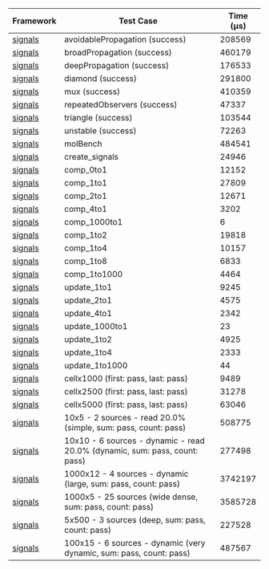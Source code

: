 | Framework | Test Case | Time (μs) |
| --- | --- | --- |
| [signals](https://github.com/rodydavis/signals.dart) | avoidablePropagation (success) | 208569 |
| [signals](https://github.com/rodydavis/signals.dart) | broadPropagation (success) | 460179 |
| [signals](https://github.com/rodydavis/signals.dart) | deepPropagation (success) | 176533 |
| [signals](https://github.com/rodydavis/signals.dart) | diamond (success) | 291800 |
| [signals](https://github.com/rodydavis/signals.dart) | mux (success) | 410359 |
| [signals](https://github.com/rodydavis/signals.dart) | repeatedObservers (success) | 47337 |
| [signals](https://github.com/rodydavis/signals.dart) | triangle (success) | 103544 |
| [signals](https://github.com/rodydavis/signals.dart) | unstable (success) | 72263 |
| [signals](https://github.com/rodydavis/signals.dart) | molBench | 484541 |
| [signals](https://github.com/rodydavis/signals.dart) | create_signals | 24946 |
| [signals](https://github.com/rodydavis/signals.dart) | comp_0to1 | 12152 |
| [signals](https://github.com/rodydavis/signals.dart) | comp_1to1 | 27809 |
| [signals](https://github.com/rodydavis/signals.dart) | comp_2to1 | 12671 |
| [signals](https://github.com/rodydavis/signals.dart) | comp_4to1 | 3202 |
| [signals](https://github.com/rodydavis/signals.dart) | comp_1000to1 | 6 |
| [signals](https://github.com/rodydavis/signals.dart) | comp_1to2 | 19818 |
| [signals](https://github.com/rodydavis/signals.dart) | comp_1to4 | 10157 |
| [signals](https://github.com/rodydavis/signals.dart) | comp_1to8 | 6833 |
| [signals](https://github.com/rodydavis/signals.dart) | comp_1to1000 | 4464 |
| [signals](https://github.com/rodydavis/signals.dart) | update_1to1 | 9245 |
| [signals](https://github.com/rodydavis/signals.dart) | update_2to1 | 4575 |
| [signals](https://github.com/rodydavis/signals.dart) | update_4to1 | 2342 |
| [signals](https://github.com/rodydavis/signals.dart) | update_1000to1 | 23 |
| [signals](https://github.com/rodydavis/signals.dart) | update_1to2 | 4925 |
| [signals](https://github.com/rodydavis/signals.dart) | update_1to4 | 2333 |
| [signals](https://github.com/rodydavis/signals.dart) | update_1to1000 | 44 |
| [signals](https://github.com/rodydavis/signals.dart) | cellx1000 (first: pass, last: pass) | 9489 |
| [signals](https://github.com/rodydavis/signals.dart) | cellx2500 (first: pass, last: pass) | 31278 |
| [signals](https://github.com/rodydavis/signals.dart) | cellx5000 (first: pass, last: pass) | 63046 |
| [signals](https://github.com/rodydavis/signals.dart) | 10x5 - 2 sources - read 20.0% (simple, sum: pass, count: pass) | 508775 |
| [signals](https://github.com/rodydavis/signals.dart) | 10x10 - 6 sources - dynamic - read 20.0% (dynamic, sum: pass, count: pass) | 277498 |
| [signals](https://github.com/rodydavis/signals.dart) | 1000x12 - 4 sources - dynamic (large, sum: pass, count: pass) | 3742197 |
| [signals](https://github.com/rodydavis/signals.dart) | 1000x5 - 25 sources (wide dense, sum: pass, count: pass) | 3585728 |
| [signals](https://github.com/rodydavis/signals.dart) | 5x500 - 3 sources (deep, sum: pass, count: pass) | 227528 |
| [signals](https://github.com/rodydavis/signals.dart) | 100x15 - 6 sources - dynamic (very dynamic, sum: pass, count: pass) | 487567 |
